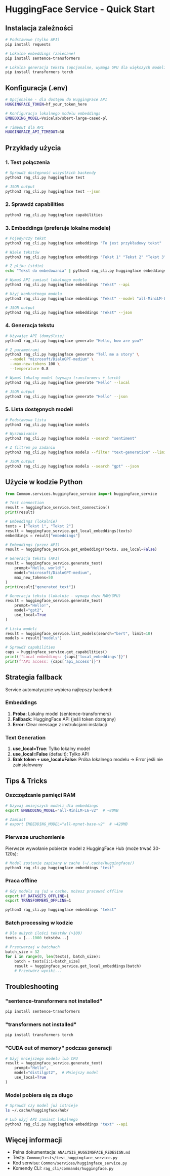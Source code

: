# HuggingFace Service - Quick Start

## Instalacja zależności

```bash
# Podstawowe (tylko API)
pip install requests

# Lokalne embeddings (zalecane)
pip install sentence-transformers

# Lokalna generacja tekstu (opcjonalne, wymaga GPU dla większych modeli)
pip install transformers torch
```

## Konfiguracja (.env)

```bash
# Opcjonalne - dla dostępu do HuggingFace API
HUGGINGFACE_TOKEN=hf_your_token_here

# Konfiguracja lokalnego modelu embeddings
EMBEDDING_MODEL=Voicelab/sbert-large-cased-pl

# Timeout dla API
HUGGINGFACE_API_TIMEOUT=30
```

## Przykłady użycia

### 1. Test połączenia

```bash
# Sprawdź dostępność wszystkich backendy
python3 rag_cli.py huggingface test

# JSON output
python3 rag_cli.py huggingface test --json
```

### 2. Sprawdź capabilities

```bash
python3 rag_cli.py huggingface capabilities
```

### 3. Embeddings (preferuje lokalne modele)

```bash
# Pojedynczy tekst
python3 rag_cli.py huggingface embeddings "To jest przykładowy tekst"

# Wiele tekstów
python3 rag_cli.py huggingface embeddings "Tekst 1" "Tekst 2" "Tekst 3"

# Z pliku (stdin)
echo "Tekst do embedowania" | python3 rag_cli.py huggingface embeddings --stdin

# Wymuś API zamiast lokalnego modelu
python3 rag_cli.py huggingface embeddings "Tekst" --api

# Użyj konkretnego modelu
python3 rag_cli.py huggingface embeddings "Tekst" --model "all-MiniLM-L6-v2"

# JSON output
python3 rag_cli.py huggingface embeddings "Tekst" --json
```

### 4. Generacja tekstu

```bash
# Używając API (domyślnie)
python3 rag_cli.py huggingface generate "Hello, how are you?"

# Z parametrami
python3 rag_cli.py huggingface generate "Tell me a story" \
  --model "microsoft/DialoGPT-medium" \
  --max-new-tokens 100 \
  --temperature 0.8

# Wymuś lokalny model (wymaga transformers + torch)
python3 rag_cli.py huggingface generate "Hello" --local

# JSON output
python3 rag_cli.py huggingface generate "Hello" --json
```

### 5. Lista dostępnych modeli

```bash
# Podstawowa lista
python3 rag_cli.py huggingface models

# Wyszukiwanie
python3 rag_cli.py huggingface models --search "sentiment"

# Z filtrem po zadaniu
python3 rag_cli.py huggingface models --filter "text-generation" --limit 20

# JSON output
python3 rag_cli.py huggingface models --search "gpt" --json
```

## Użycie w kodzie Python

```python
from Common.services.huggingface_service import huggingface_service

# Test connection
result = huggingface_service.test_connection()
print(result)

# Embeddings (lokalnie)
texts = ["Tekst 1", "Tekst 2"]
result = huggingface_service.get_local_embeddings(texts)
embeddings = result["embeddings"]

# Embeddings (przez API)
result = huggingface_service.get_embeddings(texts, use_local=False)

# Generacja tekstu (API)
result = huggingface_service.generate_text(
    prompt="Hello, world!",
    model="microsoft/DialoGPT-medium",
    max_new_tokens=50
)
print(result["generated_text"])

# Generacja tekstu (lokalnie - wymaga dużo RAM/GPU)
result = huggingface_service.generate_text(
    prompt="Hello!",
    model="gpt2",
    use_local=True
)

# Lista modeli
result = huggingface_service.list_models(search="bert", limit=10)
models = result["models"]

# Sprawdź capabilities
caps = huggingface_service.get_capabilities()
print(f"Local embeddings: {caps['local_embeddings']}")
print(f"API access: {caps['api_access']}")
```

## Strategia fallback

Service automatycznie wybiera najlepszy backend:

### Embeddings
1. **Próba**: Lokalny model (sentence-transformers)
2. **Fallback**: HuggingFace API (jeśli token dostępny)
3. **Error**: Clear message z instrukcjami instalacji

### Text Generation
1. **use_local=True**: Tylko lokalny model
2. **use_local=False** (default): Tylko API
3. **Brak token + use_local=False**: Próba lokalnego modelu → Error jeśli nie zainstalowany

## Tips & Tricks

### Oszczędzanie pamięci RAM

```bash
# Używaj mniejszych modeli dla embeddings
export EMBEDDING_MODEL="all-MiniLM-L6-v2"  # ~80MB

# Zamiast
# export EMBEDDING_MODEL="all-mpnet-base-v2"  # ~420MB
```

### Pierwsze uruchomienie

Pierwsze wywołanie pobierze model z HuggingFace Hub (może trwać 30-120s):
```bash
# Model zostanie zapisany w cache (~/.cache/huggingface/)
python3 rag_cli.py huggingface embeddings "test"
```

### Praca offline

```bash
# Gdy models są już w cache, możesz pracować offline
export HF_DATASETS_OFFLINE=1
export TRANSFORMERS_OFFLINE=1

python3 rag_cli.py huggingface embeddings "tekst"
```

### Batch processing w kodzie

```python
# Dla dużych ilości tekstów (>100)
texts = [...1000 tekstów...]

# Przetwarzaj w batchach
batch_size = 32
for i in range(0, len(texts), batch_size):
    batch = texts[i:i+batch_size]
    result = huggingface_service.get_local_embeddings(batch)
    # Przetwórz wyniki...
```

## Troubleshooting

### "sentence-transformers not installed"
```bash
pip install sentence-transformers
```

### "transformers not installed"
```bash
pip install transformers torch
```

### "CUDA out of memory" podczas generacji
```python
# Użyj mniejszego modelu lub CPU
result = huggingface_service.generate_text(
    prompt="Hello",
    model="distilgpt2",  # Mniejszy model
    use_local=True
)
```

### Model pobiera się za długo
```bash
# Sprawdź czy model już istnieje
ls ~/.cache/huggingface/hub/

# Lub użyj API zamiast lokalnego
python3 rag_cli.py huggingface embeddings "text" --api
```

## Więcej informacji

- Pełna dokumentacja: `ANALYSIS_HUGGINGFACE_REDESIGN.md`
- Testy: `Common/tests/test_huggingface_service.py`
- Kod serwisu: `Common/services/huggingface_service.py`
- Komendy CLI: `rag_cli/commands/huggingface.py`
